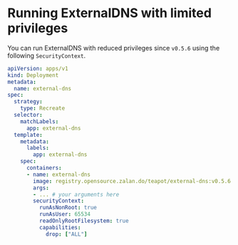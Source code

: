 # Running ExternalDNS with limited privileges

You can run ExternalDNS with reduced privileges since `v0.5.6` using the following `SecurityContext`.

```yaml
apiVersion: apps/v1
kind: Deployment
metadata:
  name: external-dns
spec:
  strategy:
    type: Recreate
  selector:
    matchLabels:
      app: external-dns
  template:
    metadata:
      labels:
        app: external-dns
    spec:
      containers:
      - name: external-dns
        image: registry.opensource.zalan.do/teapot/external-dns:v0.5.6 # minimum version is v0.5.6
        args:
        - ... # your arguments here
        securityContext:
          runAsNonRoot: true
          runAsUser: 65534
          readOnlyRootFilesystem: true
          capabilities:
            drop: ["ALL"]
```
